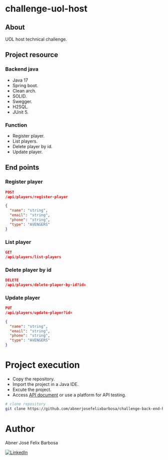 # challenge-uol-host

## About

UOL host technical challenge.

## Project resource

### Backend java

- Java 17
- Spring boot.
- Clean arch.
- SOLID.
- Swegger.
- H2SQL.
- JUnit 5.

### Function

- Register player.
- List players.
- Delete player by id.
- Update player.

## End points

### Register player

```JSON
POST
/api/players/register-player

{
  "name": "string",
  "email": "string",
  "phone": "string",
  "type": "AVENGERS"
}
```

### List player

```JSON
GET
/api/players/list-players
```

### Delete player by id

```JSON
DELETE
/api/players/delete-player-by-id?id=
```

### Update player

```JSON
PUT
/api/players/update-player?id=

{
  "name": "string",
  "email": "string",
  "phone": "string",
  "type": "AVENGERS"
}
```

# Project execution

- Copy the repository.
- Import the project in a Java IDE.
- Excute the project.
- Access [API document](http://localhost:8080/swagger-ui/index.html) or use a platform for API testing.

```bash
# clone repository
git clone https://github.com/abnerjosefelixbarbosa/challenge-back-end-hit.git
```

# Author

Abner José Felix Barbosa

[![LinkedIn](https://img.shields.io/badge/LinkedIn-0077B5?style=for-the-badge&logo=linkedin&logoColor=white)](https://www.linkedin.com/in/abner-jose-feliz-barbosa/)
